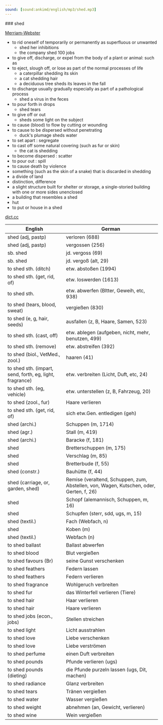 ```yaml
---
sound: [sound:ankimd/english/mp3/shed.mp3]
---
```


\### shed

[Merriam-Webster](https://www.merriam-webster.com/dictionary/shed)

- to rid oneself of temporarily or permanently as superfluous or unwanted
    - shed her inhibitions
    - the company shed 100 jobs
- to give off, discharge, or expel from the body of a plant or animal: such as
- to eject, slough off, or lose as part of the normal processes of life
    - a caterpillar shedding its skin
    - a cat shedding hair
    - a deciduous tree sheds its leaves in the fall
- to discharge usually gradually especially as part of a pathological process
    - shed a virus in the feces
- to pour forth in drops
    - shed tears
- to give off or out
    - sheds some light on the subject
- to cause (blood) to flow by cutting or wounding
- to cause to be dispersed without penetrating
    - duck's plumage sheds water
- to set apart : segregate
- to cast off some natural covering (such as fur or skin)
    - the cat is shedding
- to become dispersed : scatter
- to pour out : spill
- to cause death by violence
- something (such as the skin of a snake) that is discarded in shedding
- a divide of land
- distinction, difference
- a slight structure built for shelter or storage, a single-storied building with one or more sides unenclosed
- a building that resembles a shed
- hut
- to put or house in a shed

[dict.cc](https://www.dict.cc/shed)

| English        | German       |
| -------------- | ------------ |
| shed (adj, pastp) | verloren (688) |
| shed (adj, pastp) | vergossen (256) |
| sb. shed | jd. vergoss (69) |
| sb. shed | jd. vergoß (alt, 29) |
| to shed sth. (ditch) | etw. abstoßen (1994) |
| to shed sth. (get, rid, of) | etw. loswerden (1613) |
| to shed sth. | etw. abwerfen (Bltter, Geweih, etc, 938) |
| to shed (tears, blood, sweat) | vergießen (830) |
| to shed (e, g, hair, seeds) | ausfallen (z, B, Haare, Samen, 523) |
| to shed sth. (cast, off) | etw. ablegen (aufgeben, nicht, mehr, benutzen, 499) |
| to shed sth. (remove) | etw. abstreifen (392) |
| to shed (biol., VetMed., zool.) | haaren (41) |
| to shed sth. (impart, send, forth, eg, light, fragrance) | etw. verbreiten (Licht, Duft, etc, 24) |
| to shed sth. (eg, vehicle) | etw. unterstellen (z, B, Fahrzeug, 20) |
| to shed (zool., fur) | Haare verlieren |
| to shed sth. (get, rid, of) | sich etw.Gen. entledigen (geh) |
| shed (archi.) | Schuppen (m, 1714) |
| shed (agr.) | Stall (m, 419) |
| shed (archi.) | Baracke (f, 181) |
| shed | Bretterschuppen (m, 175) |
| shed | Verschlag (m, 85) |
| shed | Bretterbude (f, 55) |
| shed (constr.) | Bauhütte (f, 44) |
| shed (carriage, or, garden, shed) | Remise (veraltend, Schuppen, zum, Abstellen, von, Wagen, Kutschen, oder, Gerten, f, 26) |
| shed | Schopf (alemannisch, Schuppen, m, 16) |
| shed | Schupfen (sterr, sdd, ugs, m, 15) |
| shed (textil.) | Fach (Webfach, n) |
| shed | Koben (m) |
| shed (textil.) | Webfach (n) |
| to shed ballast | Ballast abwerfen |
| to shed blood | Blut vergießen |
| to shed favours (Br) | seine Gunst verschenken |
| to shed feathers | Federn lassen |
| to shed feathers | Federn verlieren |
| to shed fragrance | Wohlgeruch verbreiten |
| to shed fur | das Winterfell verlieren (Tiere) |
| to shed hair | Haar verlieren |
| to shed hair | Haare verlieren |
| to shed jobs (econ., jobs) | Stellen streichen |
| to shed light | Licht ausstrahlen |
| to shed love | Liebe verschenken |
| to shed love | Liebe verströmen |
| to shed perfume | einen Duft verbreiten |
| to shed pounds | Pfunde verlieren (ugs) |
| to shed pounds (dieting) | die Pfunde purzeln lassen (ugs, Dit, machen) |
| to shed radiance | Glanz verbreiten |
| to shed tears | Tränen vergießen |
| to shed water | Wasser vergießen |
| to shed weight | abnehmen (an, Gewicht, verlieren) |
| to shed wine | Wein vergießen |
